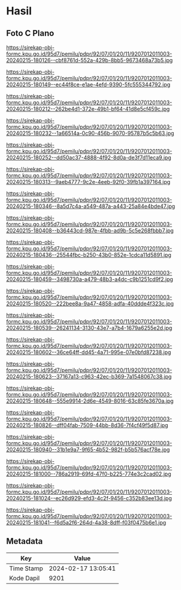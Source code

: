 # Hasil

## Foto C Plano

https://sirekap-obj-formc.kpu.go.id/95d7/pemilu/pdpr/92/07/01/20/11/9207012011003-20240215-180126--cbf8761d-552a-429b-8bb5-9673468a73b5.jpg

https://sirekap-obj-formc.kpu.go.id/95d7/pemilu/pdpr/92/07/01/20/11/9207012011003-20240215-180149--ec44f8ce-e1ae-4efd-9390-5fc555344792.jpg

https://sirekap-obj-formc.kpu.go.id/95d7/pemilu/pdpr/92/07/01/20/11/9207012011003-20240215-180212--262be4d1-372e-49b1-bf64-41d8e5cf459c.jpg

https://sirekap-obj-formc.kpu.go.id/95d7/pemilu/pdpr/92/07/01/20/11/9207012011003-20240215-180232--1a66514a-0c90-456b-9070-95787b5c5b63.jpg

https://sirekap-obj-formc.kpu.go.id/95d7/pemilu/pdpr/92/07/01/20/11/9207012011003-20240215-180252--dd50ac37-4888-4f92-8d0a-de3f7d11eca9.jpg

https://sirekap-obj-formc.kpu.go.id/95d7/pemilu/pdpr/92/07/01/20/11/9207012011003-20240215-180313--9aeb4777-9c2e-4eeb-92f0-39fb1a397164.jpg

https://sirekap-obj-formc.kpu.go.id/95d7/pemilu/pdpr/92/07/01/20/11/9207012011003-20240215-180346--8a5d7c4a-a549-487a-a443-25a84e4bde47.jpg

https://sirekap-obj-formc.kpu.go.id/95d7/pemilu/pdpr/92/07/01/20/11/9207012011003-20240215-180408--b36443cd-987e-4fbb-ad9b-5c5e268fbbb7.jpg

https://sirekap-obj-formc.kpu.go.id/95d7/pemilu/pdpr/92/07/01/20/11/9207012011003-20240215-180436--25544fbc-b250-43b0-852e-1cdca11d5891.jpg

https://sirekap-obj-formc.kpu.go.id/95d7/pemilu/pdpr/92/07/01/20/11/9207012011003-20240215-180459--3498730a-a479-48b3-a4dc-c9b1251cd9f2.jpg

https://sirekap-obj-formc.kpu.go.id/95d7/pemilu/pdpr/92/07/01/20/11/9207012011003-20240215-180520--222bee8a-9a47-4858-adfa-40ddde4f323c.jpg

https://sirekap-obj-formc.kpu.go.id/95d7/pemilu/pdpr/92/07/01/20/11/9207012011003-20240215-180539--26241134-3130-43e7-a7b4-1679a6255e2d.jpg

https://sirekap-obj-formc.kpu.go.id/95d7/pemilu/pdpr/92/07/01/20/11/9207012011003-20240215-180602--36ce64ff-dd45-4a71-995e-07e0bfd87238.jpg

https://sirekap-obj-formc.kpu.go.id/95d7/pemilu/pdpr/92/07/01/20/11/9207012011003-20240215-180623--37167a13-c963-42ec-b369-7a1548067c38.jpg

https://sirekap-obj-formc.kpu.go.id/95d7/pemilu/pdpr/92/07/01/20/11/9207012011003-20240215-180648--555e9914-2d6e-4549-8016-63c85fe3670a.jpg

https://sirekap-obj-formc.kpu.go.id/95d7/pemilu/pdpr/92/07/01/20/11/9207012011003-20240215-180826--dff04fab-7509-44bb-8d36-7f4cf49f5d87.jpg

https://sirekap-obj-formc.kpu.go.id/95d7/pemilu/pdpr/92/07/01/20/11/9207012011003-20240215-180940--31b1e9a7-9f65-4b52-982f-b5b576acf78e.jpg

https://sirekap-obj-formc.kpu.go.id/95d7/pemilu/pdpr/92/07/01/20/11/9207012011003-20240215-181000--786a2919-69fd-47f0-b225-774e3c2cad02.jpg

https://sirekap-obj-formc.kpu.go.id/95d7/pemilu/pdpr/92/07/01/20/11/9207012011003-20240215-181024--ec26d929-efd3-4c2f-9456-c352b83ee13d.jpg

https://sirekap-obj-formc.kpu.go.id/95d7/pemilu/pdpr/92/07/01/20/11/9207012011003-20240215-181041--f6d5a2f6-264d-4a38-8dff-f03f0475b6e1.jpg


## Metadata

| Key        | Value               |
| ---------- | ------------------- |
| Time Stamp | 2024-02-17 13:05:41 |
| Kode Dapil | 9201                |



